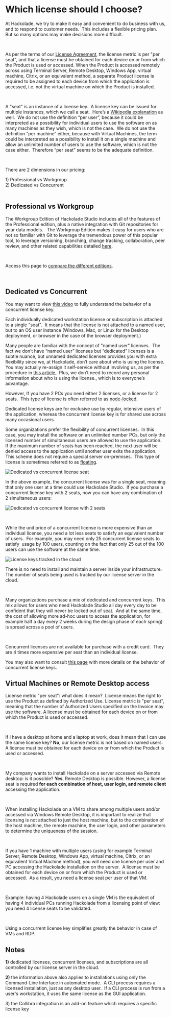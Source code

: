 # Which license should I choose?

At Hackolade, we try to make it easy and convenient to do business with us, and to respond to customer needs.  This includes a flexible pricing plan.  But so many options may make decisions more difficult. &nbsp;

&nbsp;

As per the terms of our [License Agreement](<Licenseagreement.md>), the license metric is per "per seat", and that a license must be obtained for each device on or from which the Product is used or accessed. When the Product is accessed remotely across using Terminal Server, Remote Desktop, Windows App, virtual machine, Citrix, or an equivalent method, a separate Product license is required to be assigned to each device from which the application is accessed, i.e. not the virtual machine on which the Product is installed.

&nbsp;

A "seat" is an instance of a license key.&nbsp; A license key can be issued for multiple instances, which we call a seat.&nbsp; Here’s a [Wikipedia explanation](<https://en.wikipedia.org/wiki/Per-seat\_license> "target=\"\_blank\"") as well.&nbsp; We do not use the definition “per user”, because it could be interpreted as a possibility for individual users to use the software on as many machines as they wish, which is not the case.&nbsp; We do not use the definition “per machine” either, because with Virtual Machines, the term could be interpreted as a possibility to install it on a single machine and allow an unlimited number of users to use the software, which is not the case either.&nbsp; Therefore “per seat” seems to be the adequate definition.

&nbsp;

There are 2 dimensions in our pricing:

&#49;) Professional vs Workgroup\
&#50;) Dedicated vs Concurrent\
&nbsp;

## Professional vs Workgroup

The Workgroup Edition of Hackolade Studio includes all of the features of the Professional edition, plus a native integration with Git repositories for your data models. &nbsp; The Workgroup Edition makes it easy for users who are not so familiar with Git to leverage the tremendous power of this popular tool, to leverage versioning, branching, change tracking, collaboration, peer review, and other related capabilities detailed [here](<Repository.md>).

&nbsp;

Access this page to [compare the different editions](<https://hackolade.com/editions.html> "target=\"\_blank\"").

&nbsp;

## Dedicated vs Concurrent

You may want to view [this video](<https://community.hackolade.com/slides/slide/concurrent-license-key-behavior-66> "target=\"\_blank\"") to fully understand the behavior of a concurrent license key.

Each individually dedicated workstation license or subscription is attached to a single "seat".  It means that the license is not attached to a named user, but to an OS user instance (Windows, Mac, or Linux for the Desktop deployment, or browser in the case of the browser deployment.) &nbsp;

Many people are familiar with the concept of "named user" licenses.&nbsp; The fact we don’t have “named user” licenses but “dedicated” licenses is a subtle nuance, but unnamed dedicated licenses provides you with extra flexibility since we, at Hackolade, don’t care about who is using the license.  You may actually re-assign it self-service without involving us, as per the procedure in [this article.](<Movingtoanothercomputer.md>)  Plus, we don’t need to record any personal information about who is using the license., which is to everyone’s advantage.

However, If you have 2 PCs you need either 2 licenses, or a license for 2 seats.&nbsp; This type of license is often referred to as [node-locked](<https://en.wikipedia.org/wiki/Node-locked\_licensing> "target=\"\_blank\"").

Dedicated license keys are for exclusive use by regular, intensive users of the application, whereas the concurrent license key is for shared use across many occasional users.

Some organizations prefer the flexibility of concurrent licenses.  In this case, you may install the software on an unlimited number PCs, but only the licensed number of simultaneous users are allowed to use the application.  If the maximum number of seats has been reached, the next user will be denied access to the application until another user exits the application.  This scheme does not require a special server on-premises.&nbsp; This type of license is sometimes referred to as [floating](<https://en.wikipedia.org/wiki/Floating\_licensing> "target=\"\_blank\"").

![Dedicated vs concurrent license seat](<lib/Dedicated vs concurrent license seat 1.png>)

In the above example, the concurrent license was for a single seat, meaning that only one user at a time could use Hackolade Studio.&nbsp; If you purchase a concurrent license key with 2 seats, now you can have any combination of 2 simultaneous users:

![Dedicated vs concurrent license with 2 seats](<lib/Dedicated vs concurrent license with 2 seats.png>)

&nbsp;

While the unit price of a concurrent license is more expensive than an individual license, you need a lot less seats to satisfy an equivalent number of users.&nbsp; For example, you may need only 25 concurrent license seats to satisfy&nbsp; usage by 100 users, counting on the fact that only 25 out of the 100 users can use the software at the same time.

![License keys tracked in the cloud](<lib/License keys tracked in the cloud.png>)

There is no need to install and maintain a server inside your infrastructure.  The number of seats being used is tracked by our license server in the cloud. &nbsp;

&nbsp;

Many organizations purchase a mix of dedicated and concurrent keys.&nbsp; This mix allows for users who need Hackolade Studio all day every day to be confident that they will never be locked out of seat.&nbsp; And at the same time, the cost of allowing more ad-hoc users to access the application, for example half a day every 2 weeks during the design phase of each spring) is spread across a pool of users.

&nbsp;

Concurrent licenses are not available for purchase with a credit card.  They are 4 times more expensive per seat than an individual license.

You may also want to consult [this page](<Concurrentlicensekeybehavior.md>) with more details on the behavior of concurrent license keys.

## Virtual Machines or Remote Desktop access

License metric "per seat": what does it mean?&nbsp; License means the right to use the Product as defined by Authorized Use. License metric is "per seat", meaning that the number of Authorized Users specified on the Invoice may use the software. A license must be obtained for each device on or from which the Product is used or accessed.

&nbsp;

If I have a desktop at home and a laptop at work, does it mean that I can use the same license key? **No**, our license metric is not based on named users. A license must be obtained for each device on or from which the Product is used or accessed.

&nbsp;

My company wants to install Hackolade on a server accessed via Remote desktop: is it possible? **Yes**, Remote Desktop is possible. However, a license seat is required **for each combination of host, user login, and remote client** accessing the application.

&nbsp;

When installing Hackolade on a VM to share among multiple users and/or accessed via Windows Remote Desktop, it is important to realize that licensing is not attached to just the host machine, but to the combination of the host machine, the remote machine, the user login, and other parameters to determine the uniqueness of the session.

&nbsp;

If you have 1 machine with multiple users (using for example Terminal Server, Remote Desktop, Windows App, virtual machine, Citrix, or an equivalent Virtual Machine method), you will need one license per user and PC accessing the Hackolade installation on the server.  A license must be obtained for each device on or from which the Product is used or accessed.  As a result, you need a license seat per user of that VM.

&nbsp;

Example: having 4 Hackolade users on a single VM is the equivalent of having 4 individual PCs running Hackolade from a licensing point of view: you need 4 license seats to be validated.

&nbsp;

Using a concurrent license key simplifies greatly the behavior in case of VMs and RDP.

## Notes

**&#49;)** dedicated licenses, concurrent licenses, and subscriptions are all controlled by our license server in the cloud.

**&#50;)** the information above also applies to installations using only the Command-Line Interface in automated mode.  A CLI process requires a licensed installation, just as any desktop user.  If a CLI process is run from a user's workstation, it uses the same license as the GUI application.

&#51;) the Collibra integration is an add-on feature which requires a specific license key

